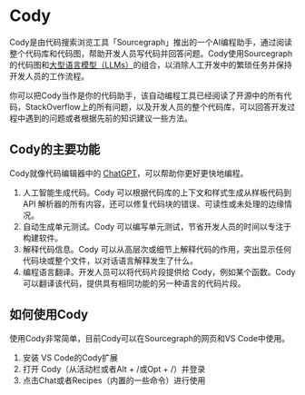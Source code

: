 # Cody

Cody是由代码搜索浏览工具「Sourcegraph」推出的一个AI编程助手，通过阅读整个代码库和代码图，帮助开发人员写代码并回答问题。Cody使用Sourcegraph的代码图和<a href="https://ai-bot.cn/what-is-large-language-model/">大型语言模型（LLMs）</a>的组合，以消除人工开发中的繁琐任务并保持开发人员的工作流程。

你可以把Cody当作是你的代码助手，该自动编程工具已经阅读了开源中的所有代码，StackOverflow上的所有问题，以及开发人员的整个代码库，可以回答开发过程中遇到的问题或者根据先前的知识建议一些方法。
<h2>Cody的主要功能</h2>
Cody就像代码编辑器中的 <a href="https://ai-bot.cn/sites/30.html">ChatGPT</a>，可以帮助你更好更快地编程。
<ol>
 	<li>人工智能生成代码。Cody 可以根据代码库的上下文和样式生成从样板代码到 API 解析器的所有内容，还可以修复代码块的错误、可读性或未处理的边缘情况。</li>
 	<li>自动生成单元测试。Cody 可以编写单元测试，节省开发人员的时间以专注于构建软件。</li>
 	<li>解释代码信息。Cody 可以从高层次或细节上解释代码的作用，突出显示任何代码块或整个文件，以对话语言解释发生了什么。</li>
 	<li>编程语言翻译。开发人员可以将代码片段提供给 Cody，例如某个函数。Cody 可以翻译该代码，提供具有相同功能的另一种语言的代码片段。</li>
</ol>
<h2>如何使用Cody</h2>
使用Cody非常简单，目前Cody可以在Sourcegraph的网页和VS Code中使用。
<ol>
 	<li>安装 VS Code的Cody扩展</li>
 	<li>打开 Cody（从活动栏或者Alt + /或Opt + /）并登录</li>
 	<li>点击Chat或者Recipes（内置的一些命令）进行使用</li>
</ol>